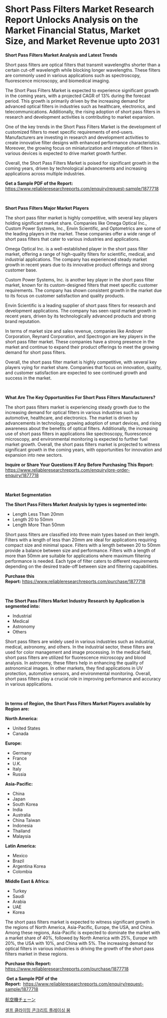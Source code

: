 <p><h1>Short Pass Filters Market Research Report Unlocks Analysis on the Market Financial Status, Market Size, and Market Revenue upto 2031</h1></p><p><strong>Short Pass Filters Market Analysis and Latest Trends</strong></p>
<p><p>Short pass filters are optical filters that transmit wavelengths shorter than a certain cut-off wavelength while blocking longer wavelengths. These filters are commonly used in various applications such as spectroscopy, fluorescence microscopy, and biomedical imaging.</p><p>The Short Pass Filters Market is expected to experience significant growth in the coming years, with a projected CAGR of 13% during the forecast period. This growth is primarily driven by the increasing demand for advanced optical filters in industries such as healthcare, electronics, and telecommunications. Additionally, the rising adoption of short pass filters in research and development activities is contributing to market expansion.</p><p>One of the key trends in the Short Pass Filters Market is the development of customized filters to meet specific requirements of end-users. Manufacturers are investing in research and development activities to create innovative filter designs with enhanced performance characteristics. Moreover, the growing focus on miniaturization and integration of filters in various devices is expected to drive market growth further.</p><p>Overall, the Short Pass Filters Market is poised for significant growth in the coming years, driven by technological advancements and increasing applications across multiple industries.</p></p>
<p><strong>Get a Sample PDF of the Report:&nbsp;</strong> <a href="https://www.reliableresearchreports.com/enquiry/request-sample/1877718">https://www.reliableresearchreports.com/enquiry/request-sample/1877718</a></p>
<p>&nbsp;</p>
<p><strong>Short Pass Filters Major Market Players</strong></p>
<p><p>The short pass filter market is highly competitive, with several key players holding significant market share. Companies like Omega Optical Inc., Custom Power Systems, Inc., Envin Scientific, and Optometrics are some of the leading players in the market. These companies offer a wide range of short pass filters that cater to various industries and applications.</p><p>Omega Optical Inc. is a well-established player in the short pass filter market, offering a range of high-quality filters for scientific, medical, and industrial applications. The company has experienced steady market growth in recent years due to its innovative product offerings and strong customer base.</p><p>Custom Power Systems, Inc. is another key player in the short pass filter market, known for its custom-designed filters that meet specific customer requirements. The company has shown consistent growth in the market due to its focus on customer satisfaction and quality products.</p><p>Envin Scientific is a leading supplier of short pass filters for research and development applications. The company has seen rapid market growth in recent years, driven by its technologically advanced products and strong brand reputation.</p><p>In terms of market size and sales revenue, companies like Andover Corporation, Reynard Corporation, and Spectrogon are key players in the short pass filter market. These companies have a strong presence in the market and continue to expand their product offerings to meet the growing demand for short pass filters.</p><p>Overall, the short pass filter market is highly competitive, with several key players vying for market share. Companies that focus on innovation, quality, and customer satisfaction are expected to see continued growth and success in the market.</p></p>
<p>&nbsp;</p>
<p><strong>What Are The Key Opportunities For Short Pass Filters Manufacturers?</strong></p>
<p><p>The short pass filters market is experiencing steady growth due to the increasing demand for optical filters in various industries such as automotive, healthcare, and electronics. The market is driven by advancements in technology, growing adoption of smart devices, and rising awareness about the benefits of optical filters. Additionally, the increasing use of short pass filters in applications like spectroscopy, fluorescence microscopy, and environmental monitoring is expected to further fuel market growth. Overall, the short pass filters market is projected to witness significant growth in the coming years, with opportunities for innovation and expansion into new sectors.</p></p>
<p><strong>Inquire or Share Your Questions If Any Before Purchasing This Report:</strong> <a href="https://www.reliableresearchreports.com/enquiry/pre-order-enquiry/1877718">https://www.reliableresearchreports.com/enquiry/pre-order-enquiry/1877718</a></p>
<p>&nbsp;</p>
<p><strong>Market Segmentation</strong></p>
<p><strong>The Short Pass Filters Market Analysis by types is segmented into:</strong></p>
<p><ul><li>Length Less Than 20mm</li><li>Length 20 to 50mm</li><li>Length More Than 50mm</li></ul></p>
<p><p>Short pass filters are classified into three main types based on their length. Filters with a length of less than 20mm are ideal for applications requiring compact size and minimal space. Filters with a length between 20 to 50mm provide a balance between size and performance. Filters with a length of more than 50mm are suitable for applications where maximum filtering performance is needed. Each type of filter caters to different requirements depending on the desired trade-off between size and filtering capabilities.</p></p>
<p><strong>Purchase this Report:&nbsp;</strong><a href="https://www.reliableresearchreports.com/purchase/1877718">https://www.reliableresearchreports.com/purchase/1877718</a></p>
<p>&nbsp;</p>
<p><strong>The Short Pass Filters Market Industry Research by Application is segmented into:</strong></p>
<p><ul><li>Industrial</li><li>Medical</li><li>Astronomy</li><li>Others</li></ul></p>
<p><p>Short pass filters are widely used in various industries such as industrial, medical, astronomy, and others. In the industrial sector, these filters are used for color management and image processing. In the medical field, short pass filters are utilized for fluorescence microscopy and blood analysis. In astronomy, these filters help in enhancing the quality of astronomical images. In other markets, they find applications in UV protection, automotive sensors, and environmental monitoring. Overall, short pass filters play a crucial role in improving performance and accuracy in various applications.</p></p>
<p>&nbsp;</p>
<p><strong>In terms of Region, the Short Pass Filters Market Players available by Region are:</strong></p>
<p>
    <p> <strong> North America: </strong>
        <ul>
            <li>United States</li>
            <li>Canada</li>
        </ul>
        </p> 
    <p> <strong> Europe: </strong>
        <ul>
            <li>Germany</li>
            <li>France</li>
            <li>U.K.</li>
            <li>Italy</li>
            <li>Russia</li>
        </ul>
        </p> 
    <p> <strong> Asia-Pacific: </strong>
        <ul>
            <li>China</li>
            <li>Japan</li>
            <li>South Korea</li>
            <li>India</li>
            <li>Australia</li>
            <li>China Taiwan</li>
            <li>Indonesia</li>
            <li>Thailand</li>
            <li>Malaysia</li>
        </ul>
        </p> 
    <p> <strong> Latin America: </strong>
        <ul>
            <li>Mexico</li>
            <li>Brazil</li>
            <li>Argentina Korea</li>
            <li>Colombia</li>
        </ul>
        </p> 
    <p> <strong> Middle East & Africa: </strong>
        <ul>
            <li>Turkey</li>
            <li>Saudi</li>
            <li>Arabia</li>
            <li>UAE</li>
            <li>Korea</li>
        </ul>
    </p>
    </p>
<p><p>The short pass filters market is expected to witness significant growth in the regions of North America, Asia-Pacific, Europe, the USA, and China. Among these regions, Asia-Pacific is expected to dominate the market with a market share of 40%, followed by North America with 25%, Europe with 20%, the USA with 10%, and China with 5%. The increasing demand for optical filters in various industries is driving the growth of the short pass filters market in these regions.</p></p>
<p><strong>Purchase this Report: </strong><a href="https://www.reliableresearchreports.com/purchase/1877718">https://www.reliableresearchreports.com/purchase/1877718</a></p>
<p>&nbsp;<strong>Get a Sample PDF of the Report:&nbsp;&nbsp;</strong><a href="https://www.reliableresearchreports.com/enquiry/request-sample/1877718">https://www.reliableresearchreports.com/enquiry/request-sample/1877718</a></p>
<p><strong></strong></p>
<p><p><a href="https://github.com/ksxzwxabcuynh011/Market-Research-Report-List-1/blob/main/722446111987.md">航空機チェーン</a></p><p><a href="https://medium.com/@kirby6567566/%EC%9E%90%EA%B0%80-%EC%98%A4%EB%A6%84%EC%8B%9D-%EC%BD%98%ED%81%AC%EB%A6%AC%ED%8A%B8-%EB%B0%B0%EC%B9%98-%EB%B6%90-%EC%8B%9C%EC%9E%A5-%EA%B2%BD%EC%9F%81-%EB%B6%84%EC%84%9D-%EC%8B%9C%EC%9E%A5-%EB%8F%99%ED%96%A5-%EB%B0%8F-2031%EB%85%84%EA%B9%8C%EC%A7%80%EC%9D%98-%EC%98%88%EC%B8%A1-e691443c2918">셀프 클라이밍 콘크리트 플레이싱 붐</a></p></p>